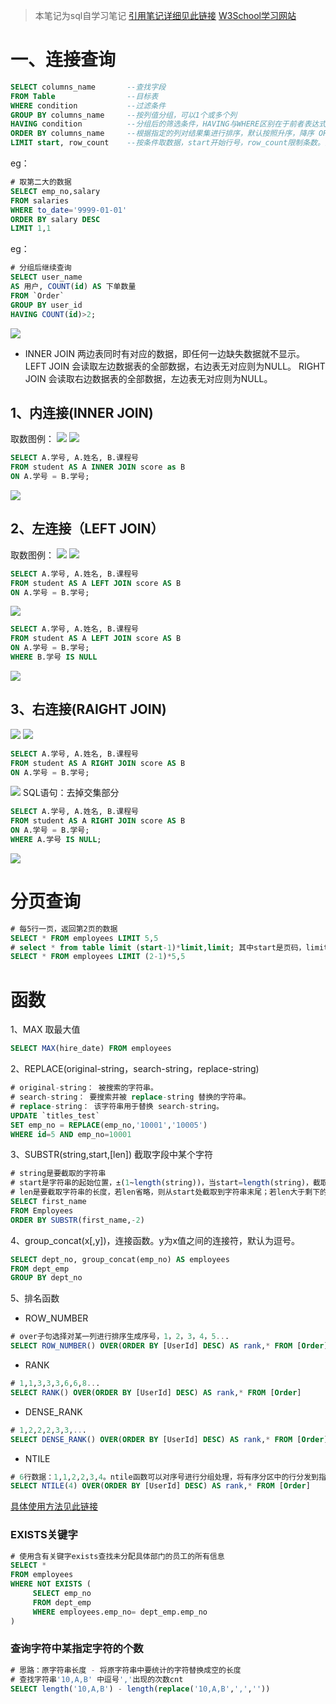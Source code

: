 > 本笔记为sql自学习笔记
> [引用笔记详细见此链接](https://www.zhihu.com/collection/585356510)
> [W3School学习网站](https://www.w3school.com.cn/sql/index.asp)

# 一、连接查询
```sql
SELECT columns_name       --查找字段
FROM Table                --目标表
WHERE condition           --过滤条件
GROUP BY columns_name     --按列值分组，可以1个或多个列
HAVING condition          --分组后的筛选条件，HAVING与WHERE区别在于前者表达式中可包含函数
ORDER BY columns_name     --根据指定的列对结果集进行排序，默认按照升序，降序 ORDER BY DESC
LIMIT start, row_count    --按条件取数据，start开始行号，row_count限制条数。注意:初始记录行的偏移量是 0(而不是 1)
```
eg：
```sql
# 取第二大的数据
SELECT emp_no,salary
FROM salaries 
WHERE to_date='9999-01-01' 
ORDER BY salary DESC 
LIMIT 1,1
```
  
eg：
```sql
# 分组后继续查询
SELECT user_name 
AS 用户, COUNT(id) AS 下单数量 
FROM `Order` 
GROUP BY user_id 
HAVING COUNT(id)>2;
```

![](./images/sql连接.jpg)

- INNER JOIN 两边表同时有对应的数据，即任何一边缺失数据就不显示。
LEFT JOIN 会读取左边数据表的全部数据，右边表无对应则为NULL。
RIGHT JOIN 会读取右边数据表的全部数据，左边表无对应则为NULL。
## 1、内连接(INNER JOIN)
取数图例：
![](./images/inner1.jpg)
![](./images/inner2.jpg)
```sql
SELECT A.学号, A.姓名, B.课程号
FROM student AS A INNER JOIN score as B
ON A.学号 = B.学号;
```
![](./images/inner3.jpg)

## 2、左连接（LEFT JOIN）
取数图例：
![](./images/left1.jpg)
![](./images/left2.jpg)
```sql
SELECT A.学号, A.姓名, B.课程号
FROM student AS A LEFT JOIN score AS B
ON A.学号 = B.学号;
```
![](./images/left3.jpg)

```sql
SELECT A.学号, A.姓名, B.课程号
FROM student AS A LEFT JOIN score AS B
ON A.学号 = B.学号;
WHERE B.学号 IS NULL
```
![](./images/left4.jpg)


## 3、右连接(RAIGHT JOIN)
![](./images/right1.jpg)
![](./images/right2.jpg)
```sql
SELECT A.学号, A.姓名, B.课程号
FROM student AS A RIGHT JOIN score AS B
ON A.学号 = B.学号;
```
![](./images/right3.jpg)
SQL语句：去掉交集部分
```SQL
SELECT A.学号, A.姓名, B.课程号
FROM student AS A RIGHT JOIN score AS B
ON A.学号 = B.学号;
WHERE A.学号 IS NULL;
```
![](./images/right4.jpg)


# 分页查询
```sql
# 每5行一页，返回第2页的数据
SELECT * FROM employees LIMIT 5,5
# select * from table limit (start-1)*limit,limit; 其中start是页码，limit是每页显示的条数。
SELECT * FROM employees LIMIT (2-1)*5,5
```


# 函数
1、MAX 取最大值 
```sql
SELECT MAX(hire_date) FROM employees
```
2、REPLACE(original-string，search-string，replace-string)

```SQL
# original-string： 被搜索的字符串。
# search-string： 要搜索并被 replace-string 替换的字符串。 
# replace-string： 该字符串用于替换 search-string。
UPDATE `titles_test`
SET emp_no = REPLACE(emp_no,'10001','10005') 
WHERE id=5 AND emp_no=10001
```

3、SUBSTR(string,start,[len]) 截取字段中某个字符
```sql
# string是要截取的字符串
# start是字符串的起始位置，±(1~length(string))，当start=length(string)，截取最后一个字符;当start=-n时，从倒数第n个字符处截取。
# len是要截取字符串的长度，若len省略，则从start处截取到字符串末尾；若len大于剩下的字符串长度，也是截取到字符串末尾为止。
SELECT first_name
FROM Employees
ORDER BY SUBSTR(first_name,-2)
```

4、group_concat(x[,y])，连接函数。y为x值之间的连接符，默认为逗号。

```sql
SELECT dept_no, group_concat(emp_no) AS employees
FROM dept_emp
GROUP BY dept_no
```

5、排名函数
- ROW_NUMBER 
```sql
# over子句选择对某一列进行排序生成序号，1，2，3，4，5...
SELECT ROW_NUMBER() OVER(ORDER BY [UserId] DESC) AS rank,* FROM [Order]
```
- RANK
```sql
# 1,1,3,3,3,6,6,8...
SELECT RANK() OVER(ORDER BY [UserId] DESC) AS rank,* FROM [Order]
```
- DENSE_RANK
```sql
# 1,2,2,2,3,3,...
SELECT DENSE_RANK() OVER(ORDER BY [UserId] DESC) AS rank,* FROM [Order]
```

- NTILE
```sql
# 6行数据：1,1,2,2,3,4。ntile函数可以对序号进行分组处理，将有序分区中的行分发到指定数目的组中。
SELECT NTILE(4) OVER(ORDER BY [UserId] DESC) AS rank,* FROM [Order]
```
[具体使用方法见此链接](https://www.cnblogs.com/52XF/p/4209211.html)


### EXISTS关键字
```sql
# 使用含有关键字exists查找未分配具体部门的员工的所有信息
SELECT * 
FROM employees
WHERE NOT EXISTS (
     SELECT emp_no
     FROM dept_emp
     WHERE employees.emp_no= dept_emp.emp_no
)
```

### 查询字符中某指定字符的个数
```sql
# 思路：原字符串长度 - 将原字符串中要统计的字符替换成空的长度
# 查找字符串'10,A,B' 中逗号','出现的次数cnt
SELECT length('10,A,B') - length(replace('10,A,B',',',''))
```



